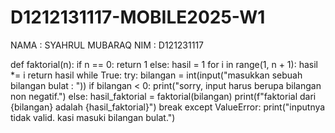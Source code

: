 # D1212131117-MOBILE2025-W1
NAMA : SYAHRUL MUBARAQ
NIM : D121231117

def faktorial(n):
    if  n == 0:
        return 1
    else:
      hasil = 1
    for i in range(1, n + 1):
      hasil *= i
    return hasil
while True:
  try:
    bilangan = int(input("masukkan sebuah bilangan bulat : "))
    if bilangan < 0:
      print("sorry, input harus berupa bilangan non negatif.")
    else:
      hasil_faktorial = faktorial(bilangan)
      print(f"faktorial dari {bilangan} adalah {hasil_faktorial}")
      break
  except ValueError:
    print("inputnya tidak valid. kasi masuki bilangan bulat.")
